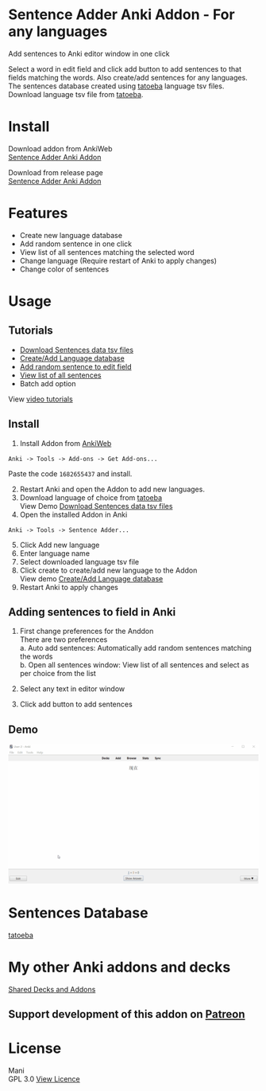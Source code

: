 # Sentence Adder Anki Addon - For any languages
 Add sentences to Anki editor window in one click

 Select a word in edit field and click add button to add sentences to that fields matching the words. Also create/add sentences for any languages. The sentences database created using [tatoeba](https://tatoeba.org/eng/downloads) language tsv files. Download language tsv file from [tatoeba](https://tatoeba.org/eng/downloads).

 # Install
 Download addon from AnkiWeb<br>
 [Sentence Adder Anki Addon](https://ankiweb.net/shared/info/1682655437)

 Download from release page<br>
 [Sentence Adder Anki Addon](https://github.com/infinyte7/Sentence-Adder-Anki-Addon/releases)

 # Features
 - Create new language database
 - Add random sentence in one click
 - View list of all sentences matching the selected word
 - Change language (Require restart of Anki to apply changes)
 - Change color of sentences
 

 # Usage

 ## Tutorials
 - [Download Sentences data tsv files](demo/demo_download_tsv.gif)
 - [Create/Add Language database](demo/demo_add_lang.gif)
 - [Add random sentence to edit field](demo/demo_add_random_sen.gif)
 - [View list of all sentences](demo/demo_view_all_sen.gif)
 - Batch add option

View [video tutorials](https://www.youtube.com/playlist?list=PLuy0icdF039z-kYxCLCmD3xdUynmFNbas)

 ## Install
 1. Install Addon from [AnkiWeb](https://ankiweb.net/shared/info/1682655437)
 ```
 Anki -> Tools -> Add-ons -> Get Add-ons...
 ```
 Paste the code ```1682655437``` and install.

 2. Restart Anki and open the Addon to add new languages.
 3. Download language of choice from [tatoeba](https://tatoeba.org/eng/downloads)
 <br> View Demo [Download Sentences data tsv files](demo/demo_download_tsv.gif)
 4. Open the installed Addon in Anki
 ```
 Anki -> Tools -> Sentence Adder...
 ```
 5. Click Add new language
 6. Enter language name
 7. Select downloaded language tsv file 
 8. Click create to create/add new language to the Addon
 <br>View demo [Create/Add Language database](demo/demo_add_lang.gif)
 9. Restart Anki to apply changes

 ## Adding sentences to field in Anki
 1. First change preferences for the Anddon
 <br>There are two preferences
<br> a. Auto add sentences: Automatically add random sentences matching the words
<br> b. Open all sentences window: View list of all sentences and select as per choice from the list
 
 2. Select any text in editor window 
 3. Click add button to add sentences
 
 ## Demo
 ![demo](demo/demo_add_random_sen.gif)

 # Sentences Database 
 [tatoeba](https://tatoeba.org/eng/downloads)

 # My other Anki addons and decks
 [Shared Decks and Addons](https://ankiweb.net/shared/byauthor/86203928)

 ## Support development of this addon on [Patreon](https://www.patreon.com/kr_mani)

 # License
 Mani
 <br> GPL 3.0
 [View Licence](License)